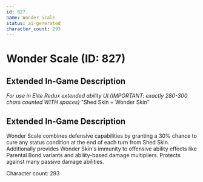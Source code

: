 ```yaml
---
id: 827
name: Wonder Scale
status: ai-generated
character_count: 293
---
```


# Wonder Scale (ID: 827)

## Extended In-Game Description
*For use in Elite Redux extended ability UI (IMPORTANT: exactly 280-300 chars counted WITH spaces)*
"Shed Skin + Wonder Skin"

## Extended In-Game Description
Wonder Scale combines defensive capabilities by granting a 30% chance to cure any status condition at the end of each turn from Shed Skin. Additionally provides Wonder Skin's immunity to offensive ability effects like Parental Bond variants and ability-based damage multipliers. Protects against many passive damage abilities.

Character count: 293